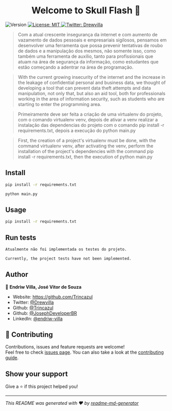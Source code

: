 <h1 align="center">Welcome to Skull Flash 👋</h1>
<p>
  <img alt="Version" src="https://img.shields.io/badge/version-1.0.0-blue.svg?cacheSeconds=2592000" />
  <a href="#" target="_blank">
    <img alt="License: MIT" src="https://img.shields.io/badge/License-MIT-yellow.svg" />
  </a>
  <a href="https://twitter.com/Drewvilla" target="_blank">
    <img alt="Twitter: Drewvilla" src="https://img.shields.io/twitter/follow/Drewvilla.svg?style=social" />
  </a>
</p>

> Com a atual crescente insegurança da internet e com aumento de vazamento de dados pessoais e empresariais sigilosos, pensamos em desenvolver uma ferramenta que possa prevenir tentativas de roubo de dados e a manipulação dos mesmos, não somente isso, como também uma ferramenta de auxílio, tanto para profissionais que atuam na área de segurança da informação, como estudantes que estão começando a adentrar na área de programação.

> With the current growing insecurity of the internet and the increase in the leakage of confidential personal and business data, we thought of developing a tool that can prevent data theft attempts and data manipulation, not only that, but also an aid tool, both for professionals working in the area of information security, such as students who are starting to enter the programming area.

>Primeiramente deve ser feita a criação de uma virtualenv do projeto, com o comando virtualenv venv, depois de ativar a venv realizar a instalação das dependencias do projeto com o comando pip install -r requirements.txt, depois a execução do python main.py

>First, the creation of a project's virtualenv must be done, with the command virtualenv venv, after activating the venv, perform the installation of the project's dependencies with the command pip install -r requirements.txt, then the execution of python main.py 

## Install

```sh
pip install -r requirements.txt

python main.py
```

## Usage

```sh
pip install -r requirements.txt
```

## Run tests

```sh
Atualmente não foi implementada os testes do projeto.

Currently, the project tests have not been implemented.
```

## Author

👤 **Endriw Villa, José Vitor de Souza**

* Website: https://github.com/Trincazul
* Twitter: [@Drewvilla](https://twitter.com/Drewvilla)
* Github: [@Trincazul](https://github.com/Trincazul)
* Github: [@JosephDeveloperBR](https://github.com/JosephDeveloperBR)
* LinkedIn: [@endriw-villa](https://linkedin.com/in/endriw-villa)

## 🤝 Contributing

Contributions, issues and feature requests are welcome!<br />Feel free to check [issues page](https://github.com/Trincazul/skull-flash/issues). You can also take a look at the [contributing guide](https://github.com/Trincazul/skull-flash).

## Show your support

Give a ⭐️ if this project helped you!

***
_This README was generated with ❤️ by [readme-md-generator](https://github.com/kefranabg/readme-md-generator)_
